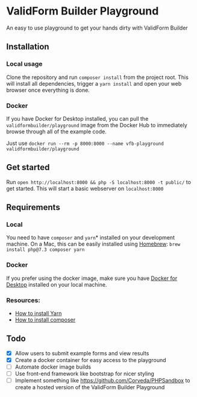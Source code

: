 # ValidForm Builder Playground
An easy to use playground to get your hands dirty with ValidForm Builder

## Installation

### Local usage
Clone the repository and run `composer install` from the project root. This will install all dependencies, 
trigger a `yarn install` and open your web browser once everything is done.

### Docker
If you have Docker for Desktop installed, you can pull the `validformbuilder/playground` image from the 
Docker Hub to immediately browse through all of the example code.

Just use `docker run --rm -p 8000:8000 --name vfb-playground validformbuilder/playground`

## Get started

Run `open http://localhost:8000 && php -S localhost:8000 -t public/` to get started. This will start a 
basic webserver on `localhost:8000`

## Requirements

### Local
You need to have `composer` and `yarn`* installed on your development machine.
On a Mac, this can be easily installed using [Homebrew](https://brew.sh): `brew install php@7.3 composer yarn`

### Docker
If you prefer using the docker image, make sure you have 
[Docker for Desktop](https://www.docker.com/products/docker-desktop) installed on your local machine.

### Resources:
 - [How to install Yarn](https://yarnpkg.com/en/docs/install)
 - [How to install composer](https://getcomposer.org/doc/00-intro.md#installation-linux-unix-osx)
 
## Todo

- [X] Allow users to submit example forms and view results
- [X] Create a docker container for easy access to the playground
- [ ] Automate docker image builds
- [ ] Use front-end framework like bootstrap for nicer styling
- [ ] Implement something like https://github.com/Corveda/PHPSandbox to create a hosted version 
      of the ValidForm Builder Playground
